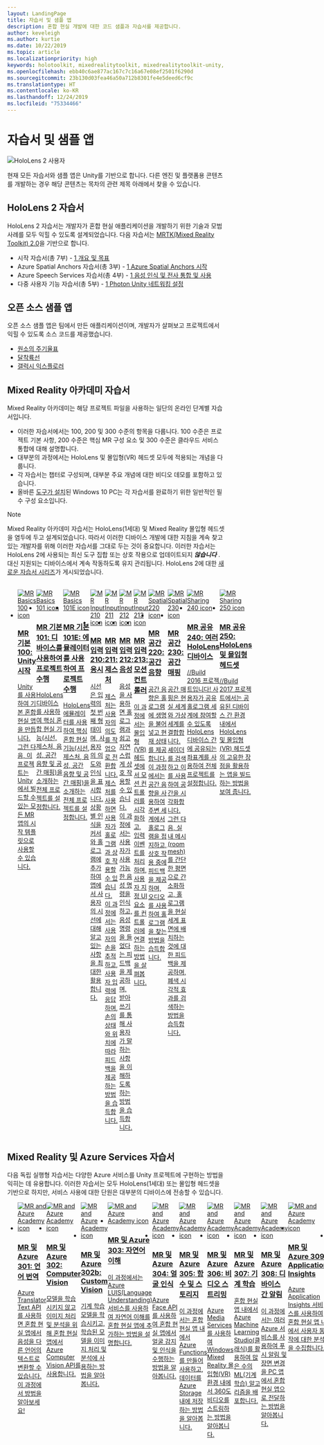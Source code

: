 ```yaml
---
layout: LandingPage
title: 자습서 및 샘플 앱
description: 혼합 현실 개발에 대한 코드 샘플과 자습서를 제공합니다.
author: keveleigh
ms.author: kurtie
ms.date: 10/22/2019
ms.topic: article
ms.localizationpriority: high
keywords: holotoolkit, mixedrealitytoolkit, mixedrealitytoolkit-unity, 아카데미, 자습서
ms.openlocfilehash: ebb40c6ae877ac167c7c16a67e08ef2501f6290d
ms.sourcegitcommit: 23b130d03fea46a50a712b8301fe4e5deed6cf9c
ms.translationtype: HT
ms.contentlocale: ko-KR
ms.lasthandoff: 12/24/2019
ms.locfileid: "75334466"
---
```

# <a name="tutorials-and-sample-apps"></a>자습서 및 샘플 앱

![HoloLens 2 사용자](images/08_Tutorials.png)

현재 모든 자습서와 샘플 앱은 Unity를 기반으로 합니다. 다른 엔진 및 플랫폼용 콘텐츠를 개발하는 경우 해당 콘텐츠는 목차의 관련 제목 아래에서 찾을 수 있습니다.

## <a name="hololens-2-tutorials"></a>HoloLens 2 자습서

HoloLens 2 자습서는 개발자가 혼합 현실 애플리케이션을 개발하기 위한 기술과 모범 사례를 모두 익힐 수 있도록 설계되었습니다. 다음 자습서는 [MRTK(Mixed Reality Toolkit) 2.0](https://github.com/microsoft/MixedRealityToolkit-Unity)을 기반으로 합니다.

* 시작 자습서(총 7부) - [1 개요 및 목표](mrlearning-base.md)
* Azure Spatial Anchors 자습서(총 3부) - [1 Azure Spatial Anchors 시작](mrlearning-asa-ch1.md)
* Azure Speech Services 자습서(총 4부) - [1 음성 인식 및 전사 통합 및 사용](mrlearning-speechSDK-ch1.md)
* 다중 사용자 기능 자습서(총 5부) - [1 Photon Unity 네트워킹 설정](mrlearning-sharing(photon)-ch1.md)

## <a name="open-source-sample-apps"></a>오픈 소스 샘플 앱

오픈 소스 샘플 앱은 팀에서 만든 애플리케이션이며, 개발자가 살펴보고 프로젝트에서 익힐 수 있도록 소스 코드를 제공했습니다.

* [원소의 주기율표](periodic-table-of-the-elements.md)
* [달착륙선](lunar-module.md)
* [갤럭시 익스플로러](galaxy-explorer.md)

## <a name="mixed-reality-academy-tutorials"></a>Mixed Reality 아카데미 자습서

Mixed Reality 아카데미는 해당 프로젝트 파일을 사용하는 일단의 온라인 단계별 자습서입니다.

* 이러한 자습서에서는 100, 200 및 300 수준의 항목을 다룹니다. 100 수준은 프로젝트 기본 사항, 200 수준은 핵심 MR 구성 요소 및 300 수준은 클라우드 서비스 통합에 대해 설명합니다.
* 대부분의 과정에서는 HoloLens 및 몰입형(VR) 헤드셋 모두에 적용되는 개념을 다룹니다.
* 각 자습서는 챕터로 구성되며, 대부분 주요 개념에 대한 비디오 데모를 포함하고 있습니다.
* 올바른 [도구가 설치](install-the-tools.md)된 Windows 10 PC는 각 자습서를 완료하기 위한 일반적인 필수 구성 요소입니다.

>[!NOTE]
>Mixed Reality 아카데미 자습서는 HoloLens(1세대) 및 Mixed Reality 몰입형 헤드셋을 염두에 두고 설계되었습니다. 따라서 이러한 디바이스 개발에 대한 지침을 계속 찾고 있는 개발자를 위해 이러한 자습서를 그대로 두는 것이 중요합니다. 이러한 자습서는 HoloLens 2에 사용되는 최신 도구 집합 또는 상호 작용으로 업데이트되지 **_않습니다_** . 대신 지원되는 디바이스에서 계속 작동하도록 유지 관리됩니다. HoloLens 2에 대한 [새로운 자습서 시리즈](mrlearning-base.md)가 게시되었습니다.

<br>
<ul id="cardtypes-W" class="cardsW panelContent" style="display: flex; margin-top: 0px;">
                            <li>
                                    <a href="holograms-100.md" title="MR 기본 100" data-linktype="absolute-path">
                                    <div class="cardSize">
                                        <div class="cardPadding">
                                            <div class="card">
                                                <div class="cardImageOuter">
                                                    <div class="cardImage">
                                                        <img src="images/Holograms100.jpg" alt="MR Basics 100 icon">
                                                    </div>
                                                </div>
                                                <div class="cardText">
                                                    <h3>MR 기본 100: Unity 시작</h3>
                                                    <p>Unity를 사용하여 기본 혼합 현실 앱을 만듭니다. 그런 다음, 이 프로젝트는 Unity에서 빌드할 수 있는 모든 MR 앱의 시작 템플릿으로 사용할 수 있습니다.</p>
                                                </div>
                                            </div>
                                        </div>
                                    </div>
                               </a>
                            </li>
                            <li>
                                  <a href="holograms-101.md" title="MR 기본 101" data-linktype="absolute-path">
                                    <div class="cardSize">
                                        <div class="cardPadding">
                                            <div class="card">
                                                <div class="cardImageOuter">
                                                    <div class="cardImage">
                                                        <img src="images/Holograms101.jpg" alt="MR Basics 101 icon">
                                                    </div>
                                                </div>
                                                <div class="cardText">
                                                    <h3>MR 기본 101: 디바이스를 사용하여 프로젝트 수행</h3>
                                                    <p>HoloLens 디바이스를 사용하여 핵심 혼합 현실 기능(시선, 제스처, 음성, 공간 음향 및 공간 매핑)을 소개하는 전체 프로젝트를 설정합니다.</p>
                                                </div>
                                            </div>
                                        </div>
                                    </div>
                               </a>
                            </li>
                            <li>
                                <a href="holograms-101e.md" title="MR 기본 101E" data-linktype="absolute-path">
                                    <div class="cardSize">
                                        <div class="cardPadding">
                                            <div class="card">
                                                <div class="cardImageOuter">
                                                    <div class="cardImage">
                                                        <img src="images/Holograms101E.jpg" alt="MR Basics 101E icon">
                                                    </div>
                                                </div>
                                                <div class="cardText">
                                                    <h3>MR 기본 101E: 에뮬레이터를 사용하여 프로젝트 수행</h3>
                                                    <p>HoloLens 에뮬레이터를 사용하여 핵심 혼합 현실 기능(시선, 제스처, 음성, 공간 음향 및 공간 매핑)을 소개하는 전체 프로젝트를 설정합니다.</p>
                                                </div>
                                            </div>
                                        </div>
                                    </div>
                                  </a>
                            </li>
                            <li>
                             <a href="holograms-210.md" title="MR 입력 210" data-linktype="absolute-path">
                              <div class="cardSize">
                                  <div class="cardPadding">
                                      <div class="card">
                                          <div class="cardImageOuter">
                                              <div class="cardImage">
                                                  <img src="images/Holograms210.jpg" alt="MR Input 210 icon">
                                              </div>
                                          </div>
                                          <div class="cardText">
                                              <h3>MR 입력 210: 응시</h3>
                                              <p>시선은 입력의 첫 번째 형태이며, 사용자의 의도와 인식을 표시합니다. 상황별 인식을 커서와 홀로그램에 추가하여 앱에서 사용자의 시선에 대해 알고 있는 사항을 최대한 활용합니다.</p>
                                          </div>
                                      </div>
                                  </div>
                              </div>
                               </a>
                            </li>
                            <li>
                            <a href="holograms-211.md" title="MR 입력 211" data-linktype="absolute-path">
                              <div class="cardSize">
                                  <div class="cardPadding">
                                      <div class="card">
                                          <div class="cardImageOuter">
                                              <div class="cardImage">
                                                  <img src="images/Holograms211.jpg" alt="MR Input 211 icon">
                                              </div>
                                          </div>
                                          <div class="cardText">
                                              <h3>MR 입력 211: 제스처</h3>
                                              <p>제스처는 사용자의 의도를 작업으로 전환합니다. 제스처를 사용하면 사용자가 홀로그램과 상호 작용할 수 있습니다. 이 과정에서는 사용자의 손을 추적하고, 사용자 입력에 응답하며, 손의 상태와 위치에 따라 피드백을 제공하는 방법을 습득합니다.</p>
                                          </div>
                                      </div>
                                  </div>
                              </div>
                              </a>
                            </li>         
                            <li>
                             <a href="holograms-212.md" title="MR 입력 212" data-linktype="absolute-path">
                              <div class="cardSize">
                                  <div class="cardPadding">
                                      <div class="card">
                                          <div class="cardImageOuter">
                                              <div class="cardImage">
                                                  <img src="images/Holograms212.jpg" alt="MR Input 212 icon">
                                              </div>
                                          </div>
                                          <div class="cardText">
                                              <h3>MR 입력 212: 음성</h3>
                                              <p>음성을 사용하면 홀로그램과 쉽고 자연스럽게 상호 작용할 수 있습니다. 이 과정에서는 사용자가 사용 가능한 음성 명령을 인식하고, 음성 명령을 들었다는 피드백을 제공하며, 받아쓰기를 통해 사용자가 말하는 사항을 이해하도록 하는 방법을 습득합니다.</p>
                                          </div>
                                      </div>
                                  </div>
                              </div>
                              </a>
                            </li>
                             <li>
                              <a href="mixed-reality-213.md" title="MR 입력 213" data-linktype="absolute-path">
                              <div class="cardSize">
                                  <div class="cardPadding">
                                      <div class="card">
                                          <div class="cardImageOuter">
                                              <div class="cardImage">
                                                  <img src="images/MR213v2.jpg" alt="MR Input 213 icon">
                                              </div>
                                          </div>
                                          <div class="cardText">
                                              <h3>MR 입력 213: 모션 컨트롤러</h3>
                                              <p>이 과정에서는 몰입형(VR) 헤드셋에서 모션 컨트롤러를 시각화하고, 입력 이벤트를 처리하며, 사용자 지정 UI 요소를 컨트롤러에 연결하는 방법을 살펴봅니다.</p>
                                          </div>
                                      </div>
                                  </div>
                              </div>
                              </a>
                            </li>   
                              <li>
                              <a href="holograms-220.md" title="MR 공간 220" data-linktype="absolute-path">
                              <div class="cardSize">
                                  <div class="cardPadding">
                                      <div class="card">
                                          <div class="cardImageOuter">
                                              <div class="cardImage">
                                                  <img src="images/Holograms220b.jpg" alt="MR Spatial 220 icon">
                                              </div>
                                          </div>
                                          <div class="cardText">
                                              <h3>MR 공간 220: 공간 음향</h3>
                                              <p>공간 음향은 홀로그램에 생명을 불어넣고 현재 상태를 제공합니다. 이 과정에서는 공간 음향을 사용하여 주변 세계에서 홀로그램을 접지하고, 상호 작용 중에 피드백을 제공하며, 오디오를 사용하여 홀로그램을 찾는 방법을 습득합니다.</p>
                                          </div>
                                      </div>
                                  </div>
                              </div>
                              </a>
                            </li>      
                               <li>
                               <a href="holograms-230.md" title="MR 공간 230" data-linktype="absolute-path">
                              <div class="cardSize">
                                  <div class="cardPadding">
                                      <div class="card">
                                          <div class="cardImageOuter">
                                              <div class="cardImage">
                                                  <img src="images/Holograms230.jpg" alt="MR Spatial 230 icon">
                                              </div>
                                          </div>
                                          <div class="cardText">
                                              <h3>MR 공간 230: 공간 매핑</h3>
                                              <p>공간 매핑은 현실 세계와 가상 세계를 결합합니다. 셰이더를 검색하고 이를 사용하여 공간을 시각화합니다. 그런 다음, 실내 메시(room mesh)를 간단한 평면으로 간소화하고, 홀로그램을 현실 세계 표면에 배치하는 것에 대한 피드백을 제공하며, 폐색 시각적 효과를 검색하는 방법을 습득합니다.</p>
                                          </div>
                                      </div>
                                  </div>
                              </div>
                             </a>
                            </li> 
                                <li>
                                <a href="holograms-240.md" title="MR 공유 240" data-linktype="absolute-path">
                              <div class="cardSize">
                                  <div class="cardPadding">
                                      <div class="card">
                                          <div class="cardImageOuter">
                                              <div class="cardImage">
                                                  <img src="images/Holograms240.jpg" alt="MR Sharing 240 icon">
                                              </div>
                                          </div>
                                          <div class="cardText">
                                              <h3>MR 공유 240: 여러 HoloLens 디바이스</h3>
                                              <p>//Build 2016 프로젝트입니다! 사용자가 공유 홀로그램 세계에 참여할 수 있도록 HoloLens 디바이스 간에 공유되는 좌표계를 사용하여 전체 프로젝트를 설정합니다.</p>
                                          </div>
                                      </div>
                                  </div>
                              </div>
                             </a>
                            </li> 
                                 <li>
                                   <a href="mixed-reality-250.md" title="MR 공유 250" data-linktype="absolute-path">
                              <div class="cardSize">
                                  <div class="cardPadding">
                                      <div class="card">
                                          <div class="cardImageOuter">
                                              <div class="cardImage">
                                                  <img src="images/MR250-new.jpg" alt="MR Sharing 250 icon">
                                              </div>
                                          </div>
                                          <div class="cardText">
                                              <h3>MR 공유 250: HoloLens 및 몰입형 헤드셋</h3>
                                              <p>//Build 2017 프로젝트에서는 공유된 디바이스 간 환경 내에서 HoloLens 및 몰입형(VR) 헤드셋의 고유한 장점을 활용하는 앱을 빌드하는 방법을 보여 줍니다.</p>
                                          </div>
                                      </div>
                                  </div>
                              </div>
                              </a>
                            </li> 
</ul>

## <a name="mixed-reality-and-azure-services-tutorials"></a>Mixed Reality 및 Azure Services 자습서

다음 독립 실행형 자습서는 다양한 Azure 서비스를 Unity 프로젝트에 구현하는 방법을 익히는 데 유용합니다. 이러한 자습서는 모두 HoloLens(1세대) 또는 몰입형 헤드셋을 기반으로 하지만, 서비스 사용에 대한 단원은 대부분의 디바이스에 전송할 수 있습니다.

<ul id="cardtypes-W" class="cardsW panelContent" style="display: flex; margin-top: 0px;">
    <li>
                                   <a href="mr-azure-301.md" title="MR 및 Azure 301" data-linktype="absolute-path">
                              <div class="cardSize">
                                  <div class="cardPadding">
                                      <div class="card">
                                          <div class="cardImageOuter">
                                              <div class="cardImage">
                                                  <img src="images/MR-Azure-AcademyTile.jpg" alt="MR and Azure Academy icon">
                                              </div>
                                          </div>
                                          <div class="cardText">
                                              <h3>MR 및 Azure 301: 언어 번역</h3>
                                              <p>Azure Translator Text API를 사용하면 혼합 현실 앱에서 음성을 다른 언어의 텍스트로 변환할 수 있습니다. 이 과정에서 방법을 알아보세요!</p>
                                          </div>
                                      </div>
                                  </div>
                              </div>
                              </a>
                            </li>
                                 <li>
                                   <a href="mr-azure-302.md" title="MR 및 Azure 302" data-linktype="absolute-path">
                              <div class="cardSize">
                                  <div class="cardPadding">
                                      <div class="card">
                                          <div class="cardImageOuter">
                                              <div class="cardImage">
                                                  <img src="images/MR-Azure-AcademyTile.jpg" alt="MR and Azure Academy icon">
                                              </div>
                                          </div>
                                          <div class="cardText">
                                              <h3>MR 및 Azure 302: Computer Vision</h3>
                                              <p>모델을 학습시키지 않고 이미지 처리 및 분석을 위해 혼합 현실 앱에서 Azure Computer Vision API를 사용합니다.</p>
                                          </div>
                                      </div>
                                  </div>
                              </div>
                              </a>
                            </li>
                                 <li>
                                   <a href="mr-azure-302b.md" title="MR 및 Azure 302b" data-linktype="absolute-path">
                              <div class="cardSize">
                                  <div class="cardPadding">
                                      <div class="card">
                                          <div class="cardImageOuter">
                                              <div class="cardImage">
                                                  <img src="images/MR-Azure-AcademyTile.jpg" alt="MR and Azure Academy icon">
                                              </div>
                                          </div>
                                          <div class="cardText">
                                              <h3>MR 및 Azure 302b: Custom Vision</h3>
                                              <p>기계 학습 모델을 학습시키고, 학습된 모델을 이미지 처리 및 분석에 사용하는 방법을 알아봅니다.</p>
                                          </div>
                                      </div>
                                  </div>
                              </div>
                              </a>
                            </li>                            
                                 <li>
                                   <a href="mr-azure-303.md" title="MR 및 Azure 303" data-linktype="absolute-path">
                              <div class="cardSize">
                                  <div class="cardPadding">
                                      <div class="card">
                                          <div class="cardImageOuter">
                                              <div class="cardImage">
                                                  <img src="images/MR-Azure-AcademyTile.jpg" alt="MR and Azure Academy icon">
                                              </div>
                                          </div>
                                          <div class="cardText">
                                              <h3>MR 및 Azure 303: 자연어 이해</h3>
                                              <p>이 과정에서는 Azure LUIS(Language Understanding) 서비스를 사용하여 자연어 이해를 혼합 현실 앱에 추가하는 방법을 설명합니다.</p>
                                          </div>
                                      </div>
                                  </div>
                              </div>
                              </a>
                            </li>
                                 <li>
                                   <a href="mr-azure-304.md" title="MR 및 Azure 304" data-linktype="absolute-path">
                              <div class="cardSize">
                                  <div class="cardPadding">
                                      <div class="card">
                                          <div class="cardImageOuter">
                                              <div class="cardImage">
                                                  <img src="images/MR-Azure-AcademyTile.jpg" alt="MR and Azure Academy icon">
                                              </div>
                                          </div>
                                          <div class="cardText">
                                              <h3>MR 및 Azure 304: 얼굴 인식</h3>
                                              <p>Azure Face API를 사용하여 혼합 현실 앱에서 얼굴 감지 및 인식을 수행하는 방법을 알아봅니다.</p>
                                          </div>
                                      </div>
                                  </div>
                              </div>
                              </a>
                            </li>
                                 <li>
                                   <a href="mr-azure-305.md" title="MR 및 Azure 305" data-linktype="absolute-path">
                              <div class="cardSize">
                                  <div class="cardPadding">
                                      <div class="card">
                                          <div class="cardImageOuter">
                                              <div class="cardImage">
                                                  <img src="images/MR-Azure-AcademyTile.jpg" alt="MR and Azure Academy icon">
                                              </div>
                                          </div>
                                          <div class="cardText">
                                              <h3>MR 및 Azure 305: 함수 및 스토리지</h3>
                                              <p>이 과정에서는 혼합 현실 앱 내에서 Azure Functions를 만들어 사용하고, 데이터를 Azure Storage 내에 저장하는 방법을 알아봅니다.</p>
                                          </div>
                                      </div>
                                  </div>
                              </div>
                              </a>
                            </li>
                                 <li>
                                   <a href="mr-azure-306.md" title="MR 및 Azure 306" data-linktype="absolute-path">
                              <div class="cardSize">
                                  <div class="cardPadding">
                                      <div class="card">
                                          <div class="cardImageOuter">
                                              <div class="cardImage">
                                                  <img src="images/MR-Azure-AcademyTile.jpg" alt="MR and Azure Academy icon">
                                              </div>
                                          </div>
                                          <div class="cardText">
                                              <h3>MR 및 Azure 306: 비디오 스트리밍</h3>
                                              <p>Azure Media Services를 사용하여 Windows Mixed Reality 몰입형(VR) 환경 내에서 360도 비디오를 스트림하는 방법을 알아봅니다.</p>
                                          </div>
                                      </div>
                                  </div>
                              </div>
                              </a>
                            </li>
                                 <li>
                                   <a href="mr-azure-307.md" title="MR 및 Azure 307" data-linktype="absolute-path">
                              <div class="cardSize">
                                  <div class="cardPadding">
                                      <div class="card">
                                          <div class="cardImageOuter">
                                              <div class="cardImage">
                                                  <img src="images/MR-Azure-AcademyTile.jpg" alt="MR and Azure Academy icon">
                                              </div>
                                          </div>
                                          <div class="cardText">
                                              <h3>MR 및 Azure 307: 기계 학습</h3>
                                              <p>혼합 현실 앱 내에서 Azure Machine Learning Studio(클래식)를 활용하여 많은 수의 ML(기계 학습) 알고리즘을 배포합니다.</p>
                                          </div>
                                      </div>
                                  </div>
                              </div>
                              </a>
                            </li>
                                 <li>
                                   <a href="mr-azure-308.md" title="MR 및 Azure 308" data-linktype="absolute-path">
                              <div class="cardSize">
                                  <div class="cardPadding">
                                      <div class="card">
                                          <div class="cardImageOuter">
                                              <div class="cardImage">
                                                  <img src="images/MR-Azure-AcademyTile.jpg" alt="MR and Azure Academy icon">
                                              </div>
                                          </div>
                                          <div class="cardText">
                                              <h3>MR 및 Azure 308: 디바이스 간 알림</h3>
                                              <p>이 과정에서는 여러 Azure 서비스를 사용하여 푸시 알림 및 장면 변경을 PC 앱에서 혼합 현실 앱으로 전달하는 방법을 알아봅니다.</p>
                                          </div>
                                      </div>
                                  </div>
                              </div>
                              </a>
                            </li>
                                 <li>
                                   <a href="mr-azure-309.md" title="MR 및 Azure 309" data-linktype="absolute-path">
                              <div class="cardSize">
                                  <div class="cardPadding">
                                      <div class="card">
                                          <div class="cardImageOuter">
                                              <div class="cardImage">
                                                  <img src="images/MR-Azure-AcademyTile.jpg" alt="MR and Azure Academy icon">
                                              </div>
                                          </div>
                                          <div class="cardText">
                                              <h3>MR 및 Azure 309: Application Insights</h3>
                                              <p>Azure Application Insights 서비스를 사용하여 혼합 현실 앱 내에서 사용자 동작에 대한 분석을 수집합니다.</p>
                                          </div>
                                      </div>
                                  </div>
                              </div>
                              </a>
                            </li> 
                                 <li>
                                   <a href="mr-azure-310.md" title="MR 및 Azure 310" data-linktype="absolute-path">
                              <div class="cardSize">
                                  <div class="cardPadding">
                                      <div class="card">
                                          <div class="cardImageOuter">
                                              <div class="cardImage">
                                                  <img src="images/MR-Azure-AcademyTile.jpg" alt="MR and Azure Academy icon">
                                              </div>
                                          </div>
                                          <div class="cardText">
                                              <h3>MR 및 Azure 310: 개체 감지</h3>
                                              <p>기계 학습 모델을 학습시키고, 학습된 모델을 사용하여 실제 세계에서 유사한 개체와 해당 위치를 인식합니다.</p>
                                          </div>
                                      </div>
                                  </div>
                              </div>
                              </a>
                            </li> 
                                 <li>
                                   <a href="mr-azure-311.md" title="MR 및 Azure 311" data-linktype="absolute-path">
                              <div class="cardSize">
                                  <div class="cardPadding">
                                      <div class="card">
                                          <div class="cardImageOuter">
                                              <div class="cardImage">
                                                  <img src="images/MR-Azure-AcademyTile.jpg" alt="MR and Azure Academy icon">
                                              </div>
                                          </div>
                                          <div class="cardText">
                                              <h3>MR 및 Azure 311: Microsoft Graph</h3>
                                              <p>혼합 현실 앱 내에서 Microsoft Graph 서비스에 연결하는 방법을 알아봅니다.</p>
                                          </div>
                                      </div>
                                  </div>
                              </div>
                              </a>
                            </li> 
                                 <li>
                                   <a href="mr-azure-312.md" title="MR 및 Azure 312" data-linktype="absolute-path">
                              <div class="cardSize">
                                  <div class="cardPadding">
                                      <div class="card">
                                          <div class="cardImageOuter">
                                              <div class="cardImage">
                                                  <img src="images/MR-Azure-AcademyTile.jpg" alt="MR and Azure Academy icon">
                                              </div>
                                          </div>
                                          <div class="cardText">
                                              <h3>MR 및 Azure 312: Bot 통합</h3>
                                              <p>Microsoft Bot Framework v4를 사용하여 봇을 만들어 배포하고, 혼합 현실 앱에서 이 봇과 통신합니다.</p>
                                          </div>
                                      </div>
                                  </div>
                              </div>
                              </a>
                            </li> 
                                 <li>
                                   <a href="mr-azure-313.md" title="MR 및 Azure 313" data-linktype="absolute-path">
                              <div class="cardSize">
                                  <div class="cardPadding">
                                      <div class="card">
                                          <div class="cardImageOuter">
                                              <div class="cardImage">
                                                  <img src="images/MR-Azure-AcademyTile.jpg" alt="MR and Azure Academy icon">
                                              </div>
                                          </div>
                                          <div class="cardText">
                                              <h3>MR 및 Azure 313: IoT Hub 서비스</h3>
                                              <p>가상 머신에서 Azure IoT Hub 서비스를 구현하고 HoloLens에서 데이터를 시각화하는 방법을 알아봅니다.</p>
                                          </div>
                                      </div>
                                  </div>
                              </div>
                              </a>
                            </li> 
</ul>
